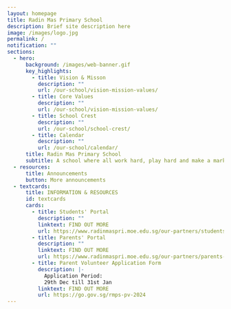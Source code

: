 ```yaml
---
layout: homepage
title: Radin Mas Primary School
description: Brief site description here
image: /images/logo.jpg
permalink: /
notification: ""
sections:
  - hero:
      background: /images/web-banner.gif
      key_highlights:
        - title: Vision & Misson
          description: ""
          url: /our-school/vision-mission-values/
        - title: Core Values
          description: ""
          url: /our-school/vision-mission-values/
        - title: School Crest
          description: ""
          url: /our-school/school-crest/
        - title: Calendar
          description: ""
          url: /our-school/calendar/
      title: Radin Mas Primary School
      subtitle: A school where all work hard, play hard and make a mark
  - resources:
      title: Announcements
      button: More announcements
  - textcards:
      title: INFORMATION & RESOURCES
      id: textcards
      cards:
        - title: Students' Portal
          description: ""
          linktext: FIND OUT MORE
          url: https://www.radinmaspri.moe.edu.sg/our-partners/students-portal/
        - title: Parents' Portal
          description: ""
          linktext: FIND OUT MORE
          url: https://www.radinmaspri.moe.edu.sg/our-partners/parents-information-n-resources/monthly-notifications/
        - title: Parent Volunteer Application Form
          description: |-
            Application Period:
            29th Dec till 31st Jan
          linktext: FIND OUT MORE
          url: https://go.gov.sg/rmps-pv-2024
---
```

